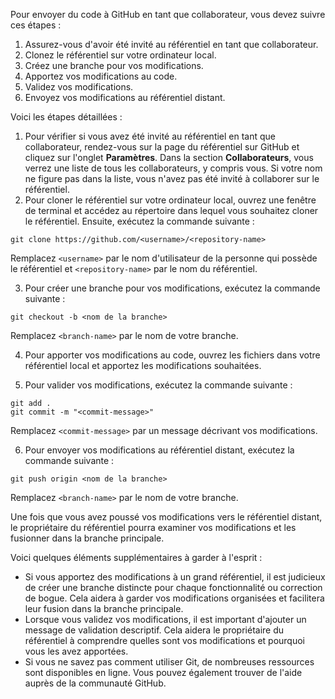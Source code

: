 Pour envoyer du code à GitHub en tant que collaborateur, vous devez suivre ces étapes :

1. Assurez-vous d'avoir été invité au référentiel en tant que collaborateur.
2. Clonez le référentiel sur votre ordinateur local.
3. Créez une branche pour vos modifications.
4. Apportez vos modifications au code.
5. Validez vos modifications.
6. Envoyez vos modifications au référentiel distant.

Voici les étapes détaillées :

1. Pour vérifier si vous avez été invité au référentiel en tant que collaborateur, rendez-vous sur la page du référentiel sur GitHub et cliquez sur l'onglet **Paramètres**. Dans la section **Collaborateurs**, vous verrez une liste de tous les collaborateurs, y compris vous. Si votre nom ne figure pas dans la liste, vous n'avez pas été invité à collaborer sur le référentiel.
2. Pour cloner le référentiel sur votre ordinateur local, ouvrez une fenêtre de terminal et accédez au répertoire dans lequel vous souhaitez cloner le référentiel. Ensuite, exécutez la commande suivante :

```
git clone https://github.com/<username>/<repository-name>
```

Remplacez `<username>` par le nom d'utilisateur de la personne qui possède le référentiel et `<repository-name>` par le nom du référentiel.

3. Pour créer une branche pour vos modifications, exécutez la commande suivante :

```
git checkout -b <nom de la branche>
```

Remplacez `<branch-name>` par le nom de votre branche.

4. Pour apporter vos modifications au code, ouvrez les fichiers dans votre référentiel local et apportez les modifications souhaitées.

5. Pour valider vos modifications, exécutez la commande suivante :

```
git add .
git commit -m "<commit-message>"
```

Remplacez `<commit-message>` par un message décrivant vos modifications.

6. Pour envoyer vos modifications au référentiel distant, exécutez la commande suivante :

```
git push origin <nom de la branche>
```

Remplacez `<branch-name>` par le nom de votre branche.

Une fois que vous avez poussé vos modifications vers le référentiel distant, le propriétaire du référentiel pourra examiner vos modifications et les fusionner dans la branche principale.

Voici quelques éléments supplémentaires à garder à l'esprit :

* Si vous apportez des modifications à un grand référentiel, il est judicieux de créer une branche distincte pour chaque fonctionnalité ou correction de bogue. Cela aidera à garder vos modifications organisées et facilitera leur fusion dans la branche principale.
* Lorsque vous validez vos modifications, il est important d'ajouter un message de validation descriptif. Cela aidera le propriétaire du référentiel à comprendre quelles sont vos modifications et pourquoi vous les avez apportées.
* Si vous ne savez pas comment utiliser Git, de nombreuses ressources sont disponibles en ligne. Vous pouvez également trouver de l'aide auprès de la communauté GitHub.
